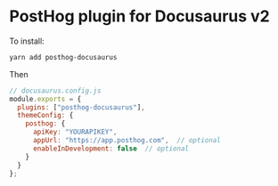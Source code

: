# PostHog plugin for Docusaurus v2

To install:

```bash
yarn add posthog-docusaurus
```

Then

```javascript
// docusaurus.config.js
module.exports = {
  plugins: ["posthog-docusaurus"],
  themeConfig: {
    posthog: {
      apiKey: "YOURAPIKEY",
      appUrl: "https://app.posthog.com",  // optional
      enableInDevelopment: false  // optional
    }
  }
};
```
